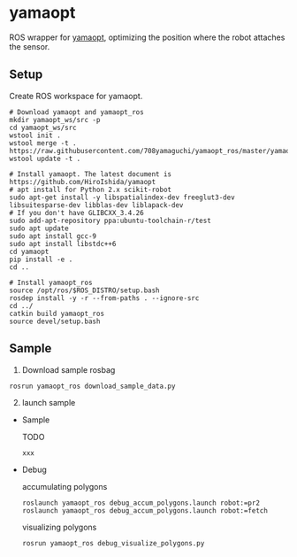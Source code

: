 # yamaopt

ROS wrapper for [yamaopt](https://github.com/HiroIshida/yamaopt), optimizing the position where the robot attaches the sensor.

## Setup

Create ROS workspace for yamaopt.
```
# Download yamaopt and yamaopt_ros
mkdir yamaopt_ws/src -p
cd yamaopt_ws/src
wstool init .
wstool merge -t . https://raw.githubusercontent.com/708yamaguchi/yamaopt_ros/master/yamaopt.rosinstall
wstool update -t .

# Install yamaopt. The latest document is https://github.com/HiroIshida/yamaopt
# apt install for Python 2.x scikit-robot
sudo apt-get install -y libspatialindex-dev freeglut3-dev libsuitesparse-dev libblas-dev liblapack-dev
# If you don't have GLIBCXX_3.4.26
sudo add-apt-repository ppa:ubuntu-toolchain-r/test
sudo apt update
sudo apt install gcc-9
sudo apt install libstdc++6
cd yamaopt
pip install -e .
cd ..

# Install yamaopt_ros
source /opt/ros/$ROS_DISTRO/setup.bash
rosdep install -y -r --from-paths . --ignore-src
cd ../
catkin build yamaopt_ros
source devel/setup.bash
```

## Sample

1. Download sample rosbag

```
rosrun yamaopt_ros download_sample_data.py
```

2. launch sample

  - Sample

    TODO

    ```
    xxx
    ```

  - Debug

    accumulating polygons

    ```
    roslaunch yamaopt_ros debug_accum_polygons.launch robot:=pr2
    roslaunch yamaopt_ros debug_accum_polygons.launch robot:=fetch
    ```

    visualizing polygons

    ```
    rosrun yamaopt_ros debug_visualize_polygons.py
    ```

